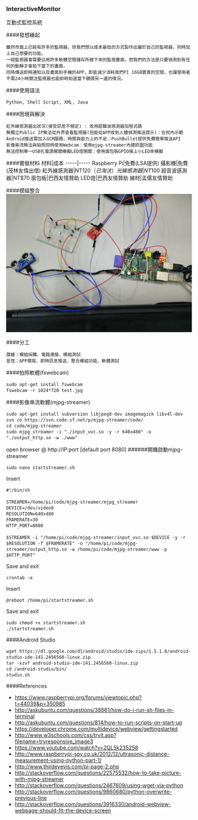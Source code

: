 ### InteractiveMonitor
互動式監控系統

####發想緣起
```
雖然市面上已經有許多的監視器，但我們想以成本最低的方式製作出屬於自己的監視器，同時加上自己想要的功能。
一般監視器會需要佔用許多軟體空間儲存所錄下來的監視畫面，而我們的方法是只要偵測到有任何的動靜才會拍下當下的畫面，
同時傳送即時通知以及畫面到手機的APP，即能減少消耗我們PI 16GB寶貴的空間，也讓使用者不需24小時關注監視器也能即時知道當下鏡頭另一邊的情況。
```
####使用語法
```
Python, Shell Script, XML, Java
```
####困境與解決
```
紅外線感測器出狀況(接受訊息不穩定) : 改用超聲波感測器加程式碼
無獨立Public IP無法從外界查看監視器(但能從APP收到人體偵測推送提示)：在校內示範
Android推送需加入GCM服務，時間與能力上的不足：PushBullet提供免費簡單推送API
影像串流無法與拍照同時使用Webcam：使用mjpg-streamer內建抓圖功能
無法控制單一USB孔電源開關模擬LED燈開關：使用面包板GPIO接上小LED來模擬
```

####實做材料
材料|成本
-----|-----
Raspberry Pi|免費(LSA提供)
攝影機|免費(茂林友情出借)
紅外線感測器|NT$120（已淘汰）
光線感測器|NT$100
超音波感測器|NT$70
面包板|巴西友情贊助
LED燈|巴西友情贊助
線材|孟儒友情贊助

####模組整合
![整合](https://github.com/NCNU-OpenSource/interactiveMonitor/blob/master/images/IMG1.jpg)

####分工
```
展維：模組採購、電路連接、模組測試
昱恆：APP撰寫、即時訊息推送、整合模組功能、軟體測試
```
####拍照軟體(fswebcam)
```
sudo apt-get install fswebcam
fswebcam -r 1024*720 test.jpg
```

####影像串流軟體(mjpg-streamer)
```
sudo apt-get install subversion libjpeg8-dev imagemagick libv4l-dev
svn co https://svn.code.sf.net/p/mjpg-streamer/code/
cd code/mjpg-streamer
sudo mjpg_streamer -i "./input_uvc.so -y -r 640x480" -o "./output_http.so -w ./www"
```
open browser @ http://IP:port [default port 8080]
######開機啟動mjpg-streamer
```
sudo nano startstreamer.sh
```
Insert
```
#!/bin/sh

STREAMER=/home/pi/code/mjpg-streamer/mjpg_streamer
DEVICE=/dev/video0
RESOLUTION=640x480
FRAMERATE=30
HTTP_PORT=8080

$STREAMER -i "/home/pi/code/mjpg-streamer/input_uvc.so $DEVICE -y -r $RESOLUTION -f $FRAMERATE" -o "/home/pi/code/mjpg-streamer/output_http.so -w /home/pi/code/mjpg-streamer/www -p $HTTP_PORT"
```
Save and exit
```
crontab -e
```
Insert
```
@reboot /home/pi/startstreamer.sh
```
Save and exit
```
sudo chmod +x startstreamer.sh
./startstreamer.sh
```

####Android Studio
```
wget https://dl.google.com/dl/android/studio/ide-zips/1.5.1.0/android-studio-ide-141.2456560-linux.zip
tar -xzvf android-studio-ide-141.2456560-linux.zip
cd /android-studio/bin/
studio.sh
```

####References
- https://www.raspberrypi.org/forums/viewtopic.php?t=44039&p=350985
- http://askubuntu.com/questions/38661/how-do-i-run-sh-files-in-terminal
- http://askubuntu.com/questions/814/how-to-run-scripts-on-start-up
- https://developer.chrome.com/multidevice/webview/gettingstarted
- http://www.w3schools.com/css/tryit.asp?filename=tryresponsive_image3
- https://www.youtube.com/watch?v=2QL5k235258
- http://www.raspberrypi-spy.co.uk/2012/12/ultrasonic-distance-measurement-using-python-part-1/
- http://www.thirdeyevis.com/pi-page-2.php
- http://stackoverflow.com/questions/22575532/how-to-take-picture-with-mjpg-streamer
- http://stackoverflow.com/questions/2467609/using-wget-via-python
- http://stackoverflow.com/questions/9860680/python-overwrite-previous-line
- http://stackoverflow.com/questions/3916330/android-webview-webpage-should-fit-the-device-screen
